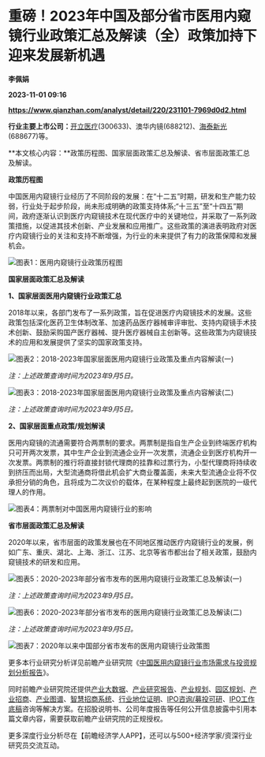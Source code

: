 # 重磅！2023年中国及部分省市医用内窥镜行业政策汇总及解读（全）政策加持下迎来发展新机遇
**李佩娟**

**2023-11-01 09:16**

**https://www.qianzhan.com/analyst/detail/220/231101-7969d0d2.html**

**行业主要上市公司：**[开立医疗](https://stock.qianzhan.com/hs/zhengquan_300633.SZ.html)(300633)、澳华内镜(688212)、[海泰新光](https://stock.qianzhan.com/hs/zhengquan_688677.SH.html)(688677)等。

**本文核心内容：**政策历程图、国家层面政策汇总及解读、省市层面政策汇总及解读。

**政策历程图**

中国医用内窥镜行业经历了不同阶段的发展：在“十二五”时期，研发和生产能力较弱，行业处于起步阶段，尚未形成明确的政策支持体系;“十三五”至“十四五”期间，政府逐渐认识到医疗内窥镜技术在现代医疗中的关键地位，并采取了一系列政策措施，以促进其技术创新、产业发展和应用推广。这些政策的演进表明政府对医疗内窥镜行业的关注和支持不断增强，为行业的未来提供了有力的政策保障和发展机会。

![图表1：医用内窥镜行业政策历程图](https://img3.qianzhan.com/news/202311/01/20231101-7cf24acb9f77f403.png)

**国家层面政策汇总及解读**

**1、国家层面医用内窥镜行业政策汇总**

2018年以来，各部门发布了一系列政策，旨在促进医疗内窥镜技术的发展。这些政策包括深化医药卫生体制改革、加速药品医疗器械审评审批、支持内窥镜手术技术创新、鼓励采购国产医疗器械、提升医疗器械自主创新等。这些政策为内窥镜技术的应用和发展提供了坚实的国家政策支持。

![图表2：2018-2023年国家层面医用内窥镜行业政策及重点内容解读(一)](https://img3.qianzhan.com/news/202311/01/20231101-b4aaa535964f6c62.png)

_注：上述政策查询时间为2023年9月5日。_

![图表3：2018-2023年国家层面医用内窥镜行业政策及重点内容解读(二)](https://img3.qianzhan.com/news/202311/01/20231101-c82ff959b71d1240.png)

_注：上述政策查询时间为2023年9月5日。_

**2、国家层面重点政策/规划解读**

医用内窥镜的流通需要符合两票制的要求。两票制是指自生产企业到终端医疗机构只可开两次发票，其中生产企业到流通企业开一次发票，流通企业到医疗机构开一次发票。两票制的推行将直接封锁代理商的挂靠和过票行为，小型代理商将持续收到挤压而出局，大型流通商将借此机会扩大商业覆盖面，未来大型流通企业将不仅承担分销的角色，且将成为二次议价的载体，在某种程度上最终起到医院的一级代理人的作用。

![图表4：两票制对中国医用内窥镜行业的影响](https://img3.qianzhan.com/news/202311/01/20231101-739f03b651d52d8d.png)

**省市层面政策汇总及解读**

2020年以来，省市层面的政策发展也在不同地区推动医疗内窥镜行业的发展，例如广东、重庆、湖北、上海、浙江、江苏、北京等省市都出台了相关政策，鼓励内窥镜技术的研发和应用。

![图表5：2020-2023年部分省市发布的医用内窥镜行业政策汇总及解读(一)](https://img3.qianzhan.com/news/202311/01/20231101-c56fa35e7f5adcd8.png)

_注：上述政策查询时间为2023年9月5日。_

![图表6：2020-2023年部分省市发布的医用内窥镜行业政策汇总及解读(二)](https://img3.qianzhan.com/news/202311/01/20231101-75727a15f2eca71c.png)

_注：上述政策查询时间为2023年9月5日。_

![图表7：2020年以来中国部分省市发布的医用内窥镜行业政策图](https://img3.qianzhan.com/news/202311/01/20231101-f5d1210bfe0ac569.png)

更多本行业研究分析详见前瞻产业研究院《[中国医用内窥镜行业市场需求与投资规划分析报告](https://bg.qianzhan.com/report/detail/f9d567c69bd24cf1.html)》。

同时前瞻产业研究院还提供[产业大数据](https://d.qianzhan.com/)、[产业研究报告](https://bg.qianzhan.com/report/hotlist/)、[产业规划](https://f.qianzhan.com/chanyeguihua2/)、[园区规划](https://f.qianzhan.com/yuanqu/)、[产业招商](https://f.qianzhan.com/chanyezhaoshang/)、[产业图谱](https://bg.qianzhan.com/report/lianglian/)、[智慧招商系统](https://z.qianzhan.com/)、[行业地位证明](https://bg.qianzhan.com/report/qyppcs)、[IPO咨询/募投可研](https://ipo.qianzhan.com/mutou/)、[IPO工作底稿](https://ipo.qianzhan.com/digao/)咨询等解决方案。在招股说明书、公司年度报告等任何公开信息披露中引用本篇文章内容，需要获取前瞻产业研究院的正规授权。

更多深度行业分析尽在【前瞻经济学人APP】，还可以与500+经济学家/资深行业研究员交流互动。